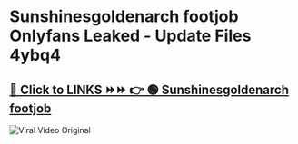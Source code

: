 
 # Sunshinesgoldenarch footjob Onlyfans Leaked - Update Files 4ybq4

## <h2><a href="https://clipsfans.com/Sunshinesgoldenarch_footjob&ref=git">🔗 Click to LINKS ⏩⏩ 👉 🟢 Sunshinesgoldenarch footjob </a></h2>

<a href="https://clipsfans.com/Sunshinesgoldenarch_footjob&ref=git" rel="nofollow" data-target="animated-image.originalLink"><img src="https://i.ibb.co.com/xMMVF88/686577567.gif" alt="Viral Video Original" style="max-width: 100%; display: inline-block;" data-target="animated-image.originalImage"></a>

